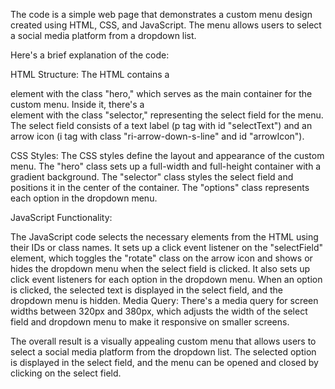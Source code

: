 The code is a simple web page that demonstrates a custom menu design created using HTML, CSS, and JavaScript. The menu allows users to select a social media platform from a dropdown list.

Here's a brief explanation of the code:

HTML Structure: The HTML contains a <div> element with the class "hero," which serves as the main container for the custom menu. Inside it, there's a <div> element with the class "selector," representing the select field for the menu. The select field consists of a text label (p tag with id "selectText") and an arrow icon (i tag with class "ri-arrow-down-s-line" and id "arrowIcon").

CSS Styles: The CSS styles define the layout and appearance of the custom menu. The "hero" class sets up a full-width and full-height container with a gradient background. The "selector" class styles the select field and positions it in the center of the container. The "options" class represents each option in the dropdown menu.

JavaScript Functionality:

The JavaScript code selects the necessary elements from the HTML using their IDs or class names.
It sets up a click event listener on the "selectField" element, which toggles the "rotate" class on the arrow icon and shows or hides the dropdown menu when the select field is clicked.
It also sets up click event listeners for each option in the dropdown menu. When an option is clicked, the selected text is displayed in the select field, and the dropdown menu is hidden.
Media Query: There's a media query for screen widths between 320px and 380px, which adjusts the width of the select field and dropdown menu to make it responsive on smaller screens.

The overall result is a visually appealing custom menu that allows users to select a social media platform from the dropdown list. The selected option is displayed in the select field, and the menu can be opened and closed by clicking on the select field.

